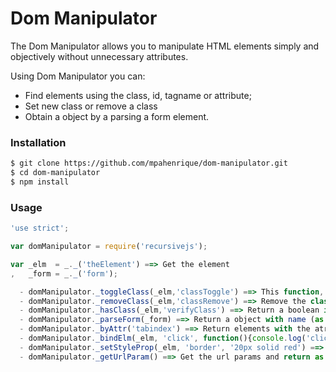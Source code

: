 # Dom Manipulator
The Dom Manipulator allows you to manipulate HTML elements simply and objectively without unnecessary attributes. 

Using Dom Manipulator you can:
  - Find elements using the class, id, tagname or attribute;
  - Set new class or remove a class
  - Obtain a object by a parsing a form element.

### Installation
```sh
$ git clone https://github.com/mpahenrique/dom-manipulator.git
$ cd dom-manipulator
$ npm install
```

### Usage
```js
'use strict';

var domManipulator = require('recursivejs');

var _elm  = _._('theElement') ==> Get the element
,   _form = _._('form');

  - domManipulator._toggleClass(_elm,'classToggle') ==> This function, verify if 'classToToggle' existy, in true case, they remove the class, otherwise add the class
  - domManipulator._removeClass(_elm,'classRemove') ==> Remove the class
  - domManipulator._hasClass(_elm,'verifyClass') ==> Return a boolean if the element has class
  - domManipulator._parseForm(_form) ==> Return a object with name (as key) and the value of elements
  - domManipulator._byAttr('tabindex') ==> Return elements with the atrribute. You can pass a value and a father element to filter your search
  - domManipulator._bindElm(_elm, 'click', function(){console.log('click')}) ==> Binding a element with a event
  - domManipulator._setStyleProp(_elm, 'border', '20px solid red') ==> Setting a style inline to element
  - domManipulator._getUrlParam() ==> Get the url params and return as a Object
```

